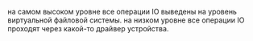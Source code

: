 на самом высоком уровне все операции IO выведены на уровень виртуальной файловой системы. на низком уровне все операции IO проходят через какой-то драйвер устройства.
